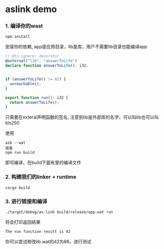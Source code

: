 aslink demo
===

### 1. 编译你的wast

```
npm install
```
安装你的依赖, app是应用目录，lib是库，用户不需要lib目录也能编译app

```typescript
// @ts-ignore: decorator
@external("lib", "answerToLife")
declare function answerToLife(): i32;


if (answerToLife() != 42) {
  unreachable();
}

export function run(): i32 {
  return answerToLife();
}

```
只需要在exteral声明函数的签名, 注意到lib是外部库的名字，可以叫lib也可以叫bls250

使用
```
asb --wat
或者
npm run build
```
即可编译，在build下面有里的编译文件

### 2. 构建我们的linker + runtime

```
cargo build
```

### 3. 进行链接和编译

```
./target/debug/as-link build/release/app.wat run
```

将会打印返回结果

```
The run function result is 42
```

你可以尝试修改lib.wat的42为88，进行测试